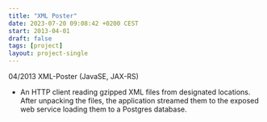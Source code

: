 ```yaml
---
title: "XML Poster"
date: 2023-07-20 09:08:42 +0200 CEST
start: 2013-04-01
draft: false
tags: [project]
layout: project-single
---
```


04/2013 XML-Poster (JavaSE, JAX-RS) 
- An HTTP client reading gzipped XML files from designated locations. After unpacking the files, the application streamed them to the exposed web service loading them to a Postgres database.